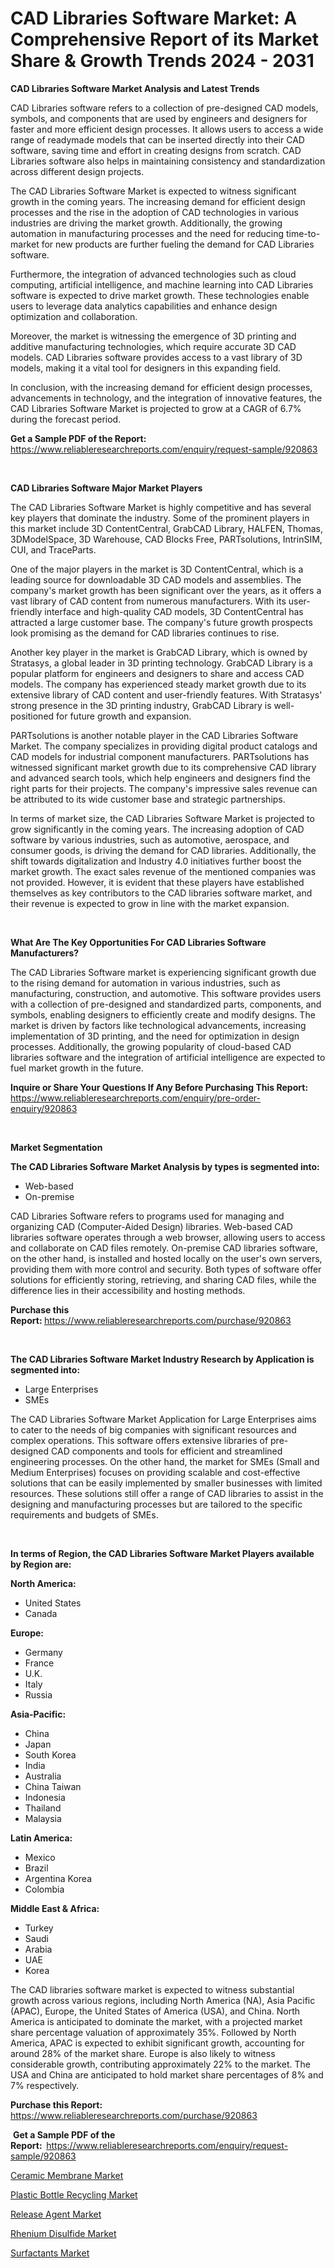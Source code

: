 <p><h1>CAD Libraries Software Market: A Comprehensive Report of its Market Share & Growth Trends 2024 - 2031</h1></p><p><strong>CAD Libraries Software Market Analysis and Latest Trends</strong></p>
<p><p>CAD Libraries software refers to a collection of pre-designed CAD models, symbols, and components that are used by engineers and designers for faster and more efficient design processes. It allows users to access a wide range of readymade models that can be inserted directly into their CAD software, saving time and effort in creating designs from scratch. CAD Libraries software also helps in maintaining consistency and standardization across different design projects.</p><p>The CAD Libraries Software Market is expected to witness significant growth in the coming years. The increasing demand for efficient design processes and the rise in the adoption of CAD technologies in various industries are driving the market growth. Additionally, the growing automation in manufacturing processes and the need for reducing time-to-market for new products are further fueling the demand for CAD Libraries software.</p><p>Furthermore, the integration of advanced technologies such as cloud computing, artificial intelligence, and machine learning into CAD Libraries software is expected to drive market growth. These technologies enable users to leverage data analytics capabilities and enhance design optimization and collaboration.</p><p>Moreover, the market is witnessing the emergence of 3D printing and additive manufacturing technologies, which require accurate 3D CAD models. CAD Libraries software provides access to a vast library of 3D models, making it a vital tool for designers in this expanding field.</p><p>In conclusion, with the increasing demand for efficient design processes, advancements in technology, and the integration of innovative features, the CAD Libraries Software Market is projected to grow at a CAGR of 6.7% during the forecast period.</p></p>
<p><strong>Get a Sample PDF of the Report:&nbsp;</strong> <a href="https://www.reliableresearchreports.com/enquiry/request-sample/920863">https://www.reliableresearchreports.com/enquiry/request-sample/920863</a></p>
<p>&nbsp;</p>
<p><strong>CAD Libraries Software Major Market Players</strong></p>
<p><p>The CAD Libraries Software Market is highly competitive and has several key players that dominate the industry. Some of the prominent players in this market include 3D ContentCentral, GrabCAD Library, HALFEN, Thomas, 3DModelSpace, 3D Warehouse, CAD Blocks Free, PARTsolutions, IntrinSIM, CUI, and TraceParts. </p><p>One of the major players in the market is 3D ContentCentral, which is a leading source for downloadable 3D CAD models and assemblies. The company's market growth has been significant over the years, as it offers a vast library of CAD content from numerous manufacturers. With its user-friendly interface and high-quality CAD models, 3D ContentCentral has attracted a large customer base. The company's future growth prospects look promising as the demand for CAD libraries continues to rise.</p><p>Another key player in the market is GrabCAD Library, which is owned by Stratasys, a global leader in 3D printing technology. GrabCAD Library is a popular platform for engineers and designers to share and access CAD models. The company has experienced steady market growth due to its extensive library of CAD content and user-friendly features. With Stratasys' strong presence in the 3D printing industry, GrabCAD Library is well-positioned for future growth and expansion.</p><p>PARTsolutions is another notable player in the CAD Libraries Software Market. The company specializes in providing digital product catalogs and CAD models for industrial component manufacturers. PARTsolutions has witnessed significant market growth due to its comprehensive CAD library and advanced search tools, which help engineers and designers find the right parts for their projects. The company's impressive sales revenue can be attributed to its wide customer base and strategic partnerships.</p><p>In terms of market size, the CAD Libraries Software Market is projected to grow significantly in the coming years. The increasing adoption of CAD software by various industries, such as automotive, aerospace, and consumer goods, is driving the demand for CAD libraries. Additionally, the shift towards digitalization and Industry 4.0 initiatives further boost the market growth. The exact sales revenue of the mentioned companies was not provided. However, it is evident that these players have established themselves as key contributors to the CAD libraries software market, and their revenue is expected to grow in line with the market expansion.</p></p>
<p>&nbsp;</p>
<p><strong>What Are The Key Opportunities For CAD Libraries Software Manufacturers?</strong></p>
<p><p>The CAD Libraries Software market is experiencing significant growth due to the rising demand for automation in various industries, such as manufacturing, construction, and automotive. This software provides users with a collection of pre-designed and standardized parts, components, and symbols, enabling designers to efficiently create and modify designs. The market is driven by factors like technological advancements, increasing implementation of 3D printing, and the need for optimization in design processes. Additionally, the growing popularity of cloud-based CAD libraries software and the integration of artificial intelligence are expected to fuel market growth in the future.</p></p>
<p><strong>Inquire or Share Your Questions If Any Before Purchasing This Report:</strong> <a href="https://www.reliableresearchreports.com/enquiry/pre-order-enquiry/920863">https://www.reliableresearchreports.com/enquiry/pre-order-enquiry/920863</a></p>
<p>&nbsp;</p>
<p><strong>Market Segmentation</strong></p>
<p><strong>The CAD Libraries Software Market Analysis by types is segmented into:</strong></p>
<p><ul><li>Web-based</li><li>On-premise</li></ul></p>
<p><p>CAD Libraries Software refers to programs used for managing and organizing CAD (Computer-Aided Design) libraries. Web-based CAD libraries software operates through a web browser, allowing users to access and collaborate on CAD files remotely. On-premise CAD libraries software, on the other hand, is installed and hosted locally on the user's own servers, providing them with more control and security. Both types of software offer solutions for efficiently storing, retrieving, and sharing CAD files, while the difference lies in their accessibility and hosting methods.</p></p>
<p><strong>Purchase this Report:&nbsp;</strong><a href="https://www.reliableresearchreports.com/purchase/920863">https://www.reliableresearchreports.com/purchase/920863</a></p>
<p>&nbsp;</p>
<p><strong>The CAD Libraries Software Market Industry Research by Application is segmented into:</strong></p>
<p><ul><li>Large Enterprises</li><li>SMEs</li></ul></p>
<p><p>The CAD Libraries Software Market Application for Large Enterprises aims to cater to the needs of big companies with significant resources and complex operations. This software offers extensive libraries of pre-designed CAD components and tools for efficient and streamlined engineering processes. On the other hand, the market for SMEs (Small and Medium Enterprises) focuses on providing scalable and cost-effective solutions that can be easily implemented by smaller businesses with limited resources. These solutions still offer a range of CAD libraries to assist in the designing and manufacturing processes but are tailored to the specific requirements and budgets of SMEs.</p></p>
<p>&nbsp;</p>
<p><strong>In terms of Region, the CAD Libraries Software Market Players available by Region are:</strong></p>
<p>
    <p> <strong> North America: </strong>
        <ul>
            <li>United States</li>
            <li>Canada</li>
        </ul>
        </p> 
    <p> <strong> Europe: </strong>
        <ul>
            <li>Germany</li>
            <li>France</li>
            <li>U.K.</li>
            <li>Italy</li>
            <li>Russia</li>
        </ul>
        </p> 
    <p> <strong> Asia-Pacific: </strong>
        <ul>
            <li>China</li>
            <li>Japan</li>
            <li>South Korea</li>
            <li>India</li>
            <li>Australia</li>
            <li>China Taiwan</li>
            <li>Indonesia</li>
            <li>Thailand</li>
            <li>Malaysia</li>
        </ul>
        </p> 
    <p> <strong> Latin America: </strong>
        <ul>
            <li>Mexico</li>
            <li>Brazil</li>
            <li>Argentina Korea</li>
            <li>Colombia</li>
        </ul>
        </p> 
    <p> <strong> Middle East & Africa: </strong>
        <ul>
            <li>Turkey</li>
            <li>Saudi</li>
            <li>Arabia</li>
            <li>UAE</li>
            <li>Korea</li>
        </ul>
    </p>
    </p>
<p><p>The CAD libraries software market is expected to witness substantial growth across various regions, including North America (NA), Asia Pacific (APAC), Europe, the United States of America (USA), and China. North America is anticipated to dominate the market, with a projected market share percentage valuation of approximately 35%. Followed by North America, APAC is expected to exhibit significant growth, accounting for around 28% of the market share. Europe is also likely to witness considerable growth, contributing approximately 22% to the market. The USA and China are anticipated to hold market share percentages of 8% and 7% respectively.</p></p>
<p><strong>Purchase this Report: </strong><a href="https://www.reliableresearchreports.com/purchase/920863">https://www.reliableresearchreports.com/purchase/920863</a></p>
<p>&nbsp;<strong>Get a Sample PDF of the Report:&nbsp;&nbsp;</strong><a href="https://www.reliableresearchreports.com/enquiry/request-sample/920863">https://www.reliableresearchreports.com/enquiry/request-sample/920863</a></p>
<p><strong></strong></p>
<p><p><a href="https://medium.com/p/1c668102c477/edit">Ceramic Membrane Market</a></p><p><a href="https://medium.com/p/331d1b1e25ba/edit">Plastic Bottle Recycling Market</a></p><p><a href="https://medium.com/p/10ce00b618a7/edit">Release Agent Market</a></p><p><a href="https://medium.com/p/c8fddaf39298/edit">Rhenium Disulfide Market</a></p><p><a href="https://medium.com/p/0bab4c1cbac9/edit">Surfactants Market</a></p></p>